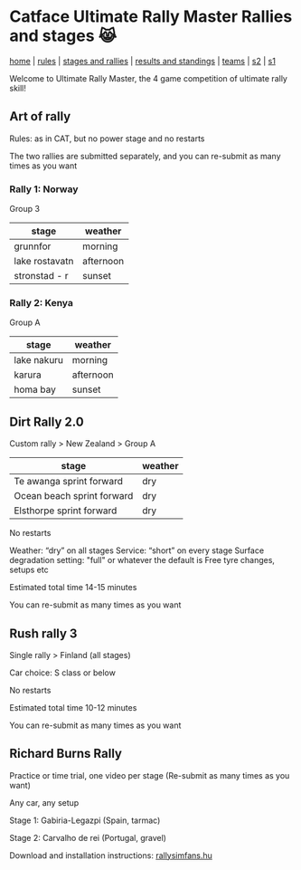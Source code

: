 # Catface Ultimate Rally Master Rallies and stages 😹

[home](index.md) | [rules](rules.md) | [stages and rallies](stages.md) | [results and standings](results.md) | [teams](teams.md) | [s2](s2/s2_index.md) | [s1](s1/s1_index.md)

Welcome to Ultimate Rally Master, the 4 game competition of ultimate rally skill!

## Art of rally

Rules: as in CAT, but no power stage and no restarts

The two rallies are submitted separately, and you can re-submit as many times as you want

### Rally 1: Norway

Group 3

| stage      | weather        |
| ------------- | ------------ |
| grunnfor      | morning        |
| lake rostavatn | afternoon  |
| stronstad - r    | sunset      |


### Rally 2: Kenya

Group A

| stage      | weather        |
| ------------- | ------------ |
| lake nakuru      | morning        |
| karura | afternoon  |
| homa bay    | sunset      |

	
## Dirt Rally 2.0

Custom rally > New Zealand > Group A

| stage      | weather        |
| ------------- | ------------ |
| Te awanga sprint forward | dry |
| Ocean beach sprint forward | dry |
| Elsthorpe sprint forward | dry |

No restarts

Weather: “dry” on all stages
Service: “short” on every stage
Surface degradation setting: "full" or whatever the default is
Free tyre changes, setups etc

Estimated total time 14-15 minutes

You can re-submit as many times as you want


## Rush rally 3

Single rally > Finland (all stages)

Car choice: S class or below

No restarts

Estimated total time 10-12 minutes

You can re-submit as many times as you want


## Richard Burns Rally

Practice or time trial, one video per stage (Re-submit as many times as you want)

Any car, any setup

Stage 1: Gabiria-Legazpi (Spain, tarmac)

Stage 2: Carvalho de rei (Portugal, gravel)

Download and installation instructions: [rallysimfans.hu](https://rallysimfans.hu/rbr/download.php?download=rsfrbr)


